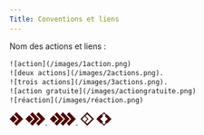 ```yaml
---
Title: Conventions et liens
---
```


Nom des actions et liens :
```
![action](/images/1action.png)
![deux actions](/images/2actions.png).
![trois actions](/images/3actions.png).
![action gratuite](/images/actiongratuite.png)
![réaction](/images/réaction.png)
```
![action](/images/1action.png)
![deux actions](/images/2actions.png).
![trois actions](/images/3actions.png).
![action gratuite](/images/actiongratuite.png)
![réaction](/images/réaction.png)
